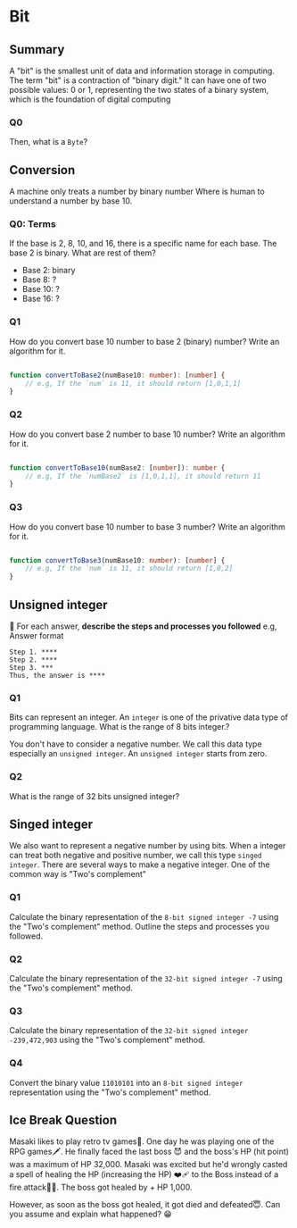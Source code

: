 
# Bit

## Summary
 A "bit" is the smallest unit of data and information storage in computing. The term "bit" is a contraction of "binary digit." It can have one of two possible values: 0 or 1, representing the two states of a binary system, which is the foundation of digital computing

### Q0
Then, what is a `Byte`?

## Conversion

A machine only treats a number by binary number Where is human to understand a number by base 10.

### Q0: Terms

If the base is 2, 8, 10, and 16, there is a specific name for each base. The base 2 is binary. What are rest of them?

- Base 2: binary
- Base 8: ?
- Base 10: ?
- Base 16: ?



### Q1
How do you convert base 10 number to base 2 (binary) number? Write an algorithm for it. 
```ts

function convertToBase2(numBase10: number): [number] {
    // e.g, If the `num` is 11, it should return [1,0,1,1]
}

```
### Q2
How do you convert base 2 number to base 10 number? Write an algorithm for it. 

```ts

function convertToBase10(numBase2: [number]): number {
    // e.g, If the `numBase2` is [1,0,1,1], it should return 11
}

```
### Q3
How do you convert base 10 number to base 3 number? Write an algorithm for it. 

```ts

function convertToBase3(numBase10: number): [number] {
    // e.g, If the `num` is 11, it should return [1,0,2]
}
``````


## Unsigned integer

🚀 For each answer, **describe the steps and processes you followed**
e.g, Answer format

```
Step 1. ****
Step 2. ****
Step 3. ***
Thus, the answer is ****
```

### Q1
Bits can represent an integer. An `integer` is one of the privative data type of programming language.
What is the range of 8 bits integer.?

You don't have to consider a negative number. We call this data type especially an `unsigned integer`.
An `unsigned integer` starts from zero.

### Q2
What is the range of 32 bits unsigned integer?

## Singed integer

We also want to represent a negative number by using bits.
When a integer can treat both negative and positive number, we call this type `singed integer`. There are several ways to make a negative integer. One of the common way is "Two's complement"


### Q1
Calculate the binary representation of the `8-bit signed integer -7` using the "Two's complement" method. Outline the steps and processes you followed.

### Q2
Calculate the binary representation of the `32-bit signed integer -7` using the "Two's complement" method. 
### Q3
Calculate the binary representation of the `32-bit signed integer -239,472,903` using the "Two's complement" method.

### Q4
Convert the binary value `11010101` into an `8-bit signed integer` representation using the "Two's complement" method.


## Ice Break Question

Masaki likes to play retro tv games👾. One day he was playing one of the RPG games🗡️. He finally faced the last boss 😈 and the boss's HP (hit point) was a maximum of HP 32,000. Masaki was excited but he'd wrongly casted a spell of healing the HP (increasing the HP) ❤️‍🩹 to the Boss instead of a fire attack🧙‍♂️. The boss got healed by + HP 1,000. 

However, as soon as the boss got healed, it got died and defeated😇. Can you assume and explain what happened? 😁


<!-- [Integer overflow](https://en.wikipedia.org/wiki/Integer_overflow) -->
